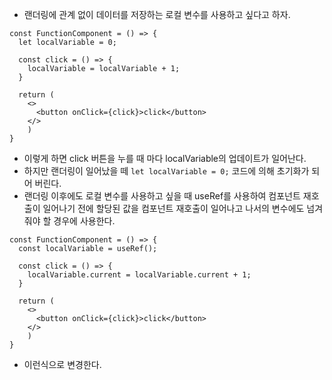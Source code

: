 - 랜더링에 관계 없이 데이터를 저장하는 로컬 변수를 사용하고 싶다고 하자.
```
const FunctionComponent = () => {
  let localVariable = 0;

  const click = () => {
    localVariable = localVariable + 1;
  }

  return (
    <>
      <button onClick={click}>click</button>
    </>
    )
}
```

- 이렇게 하면 click 버튼을 누를 때 마다 localVariable의 업데이트가 일어난다.
- 하지만 랜더링이 일어났을 떼 `let localVariable = 0;` 코드에 의해 초기화가 되어 버린다.
- 랜더링 이후에도 로컬 변수를 사용하고 싶을 때 useRef를 사용하여 컴포넌트 재호출이 일어나기 전에 할당된 값을 컴포넌트 재호출이 일어나고 나서의 변수에도 넘겨줘야 할 경우에 사용한다.

```
const FunctionComponent = () => {
  const localVariable = useRef();

  const click = () => {
    localVariable.current = localVariable.current + 1;
  }

  return (
    <>
      <button onClick={click}>click</button>
    </>
    )
}
```
- 이런식으로 변경한다.
